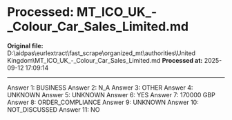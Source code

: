 # Processed: MT_ICO_UK_-_Colour_Car_Sales_Limited.md

**Original file:** D:\aidpas\eurlextract\fast_scrape\organized_mt\authorities\United Kingdom\MT_ICO_UK_-_Colour_Car_Sales_Limited.md
**Processed at:** 2025-09-12 17:09:14

---

Answer 1: BUSINESS
Answer 2: N_A
Answer 3: OTHER
Answer 4: UNKNOWN
Answer 5: UNKNOWN
Answer 6: YES
Answer 7: 170000 GBP
Answer 8: ORDER_COMPLIANCE
Answer 9: UNKNOWN
Answer 10: NOT_DISCUSSED
Answer 11: NO
